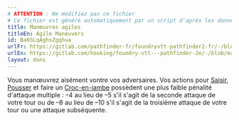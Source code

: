 ```yaml
---
# ATTENTION : Ne modifiez pas ce fichier
# Ce fichier est généré automatiquement par un script d'après les données du module Foundry VTT officiel et de sa traduction
title: Manœuvres agiles
titleEn: Agile Maneuvers
id: Ba6SLqAghsZgqhua
urlFr: https://gitlab.com/pathfinder-fr/foundryvtt-pathfinder2-fr/-/blob/master/data/feats/Ba6SLqAghsZgqhua.htm
urlEn: https://gitlab.com/hooking/foundry-vtt---pathfinder-2e/-/blob/master/packs/data/feats.db/agile-maneuvers.json
layout: dons
---
```

Vous manœuvrez aisément vontre vos adversaires. Vos actions pour [Saisir](../actions/saisir.md), [Pousser](../actions/pousser.md) et faire un [Croc-en-jambe](../actions/croc-en-jambe.md) possèdent une plus faible pénalité d'attaque multiple : –4 au lieu de –5 s'il s'agit de la seconde attaque de votre tour ou de –8 au lieu de –10 s'il s'agit de la troisième attaque de votre tour ou une attaque subséquente.
